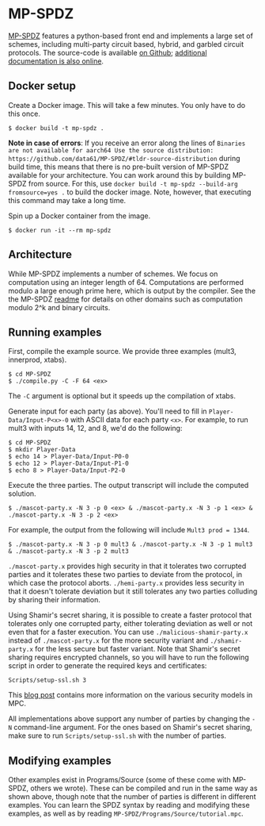 # MP-SPDZ

[MP-SPDZ](https://github.com/data61/MP-SPDZ) features a python-based front end and implements a large set of schemes, including multi-party circuit based, hybrid, and garbled circuit protocols. The source-code is available [on Github](https://github.com/data61/MP-SPDZ); [additional documentation is also online](https://mp-spdz.readthedocs.io/en/latest/).

## Docker setup

Create a Docker image. This will take a few minutes. You only have to do this
once.
```
$ docker build -t mp-spdz .
```

**Note in case of errors**: If you receive an error along the lines of `Binaries are not available for aarch64 Use the source distribution: https://github.com/data61/MP-SPDZ/#tldr-source-distribution` during build time, this means that there is no pre-built version of MP-SPDZ available for your architecture.
You can work around this by building MP-SPDZ from source.
For this, use `docker build -t mp-spdz --build-arg fromsource=yes .` to build the docker image.
Note, however, that executing this command may take a long time.


Spin up a Docker container from the image.
```
$ docker run -it --rm mp-spdz
```

## Architecture

While MP-SPDZ implements a number of schemes.
We focus on computation using an integer length of 64.
Computations are performed modulo a large enough prime here, which is output by the compiler.
See the the MP-SPDZ [readme](https://github.com/data61/MP-SPDZ) for details on other domains such as computation modulo 2^k and binary circuits.

## Running examples

First, compile the example source. We provide three examples (mult3, innerprod,
xtabs).
```
$ cd MP-SPDZ
$ ./compile.py -C -F 64 <ex>
```
The `-C` argument is optional but it speeds up the compilation of xtabs.

Generate input for each party (as above).
You'll need to fill in `Player-Data/Input-P<x>-0` with ASCII data for each party
`<x>`.
For example, to run mult3 with inputs 14, 12, and 8, we'd do the following:
```
$ cd MP-SPDZ
$ mkdir Player-Data
$ echo 14 > Player-Data/Input-P0-0
$ echo 12 > Player-Data/Input-P1-0
$ echo 8 > Player-Data/Input-P2-0
```

Execute the three parties. The output transcript will include the
computed solution.
```
$ ./mascot-party.x -N 3 -p 0 <ex> & ./mascot-party.x -N 3 -p 1 <ex> & ./mascot-party.x -N 3 -p 2 <ex>
```

For example, the output from the following will include `Mult3 prod = 1344`.
```
$ ./mascot-party.x -N 3 -p 0 mult3 & ./mascot-party.x -N 3 -p 1 mult3 & ./mascot-party.x -N 3 -p 2 mult3
```

`./mascot-party.x` provides high security in that it tolerates two
corrupted parties and it tolerates these two parties to deviate from
the protocol, in which case the protocol aborts. `./hemi-party.x`
provides less security in that it doesn't tolerate deviation but it
still tolerates any two parties colluding by sharing their information.

Using Shamir's secret
sharing, it is possible to create a faster protocol that tolerates
only one corrupted party, either tolerating deviation as well or not
even that for a faster execution. You can use
`./malicious-shamir-party.x` instead of `./mascot-party.x` for the
more security variant and `./shamir-party.x` for the less secure but
faster variant. Note that Shamir's secret sharing requires encrypted
channels, so you will have to run the following script in order to
generate the required keys and certificates:
```
Scripts/setup-ssl.sh 3
```

This [blog
post](https://sharemind.cyber.ee/the-many-flavours-of-multiparty-computation)
contains more information on the various security models in MPC.

All implementations above support any number of parties by changing
the `-N` command-line argument. For the ones based on Shamir's secret
sharing, make sure to run `Scripts/setup-ssl.sh` with the number of parties.

## Modifying examples

Other examples exist in Programs/Source (some of these come with MP-SPDZ, others we wrote). These can be compiled and run in the same way as shown above, though note that the number of parties is different in different examples. You can learn the SPDZ syntax by reading and modifying these examples, as well as by reading `MP-SPDZ/Programs/Source/tutorial.mpc`.
